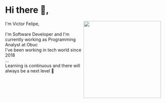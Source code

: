 # Hi there 👋, 

<div width="100%">
   <img align="right" src="https://cdni.iconscout.com/illustration/premium/thumb/man-working-analysis-on-desktop-8452554-6714595.png?f=webp" height="250px" width="250px"/>
   I'm Victor Felipe, <br><br>
   I'm Software Developer and I'm currently working as Programming Analyst at Obuc <br>
   I've been working in tech world since 2018 <br>
   ...
   <br/>
   Learning is continuous and there will always be a next level 🚀
   
</div>
